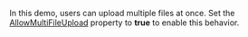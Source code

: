 In this demo, users can upload multiple files at once. Set the [AllowMultiFileUpload](https://docs.devexpress.com/Blazor/DevExpress.Blazor.DxUpload.AllowMultiFileUpload) property to **true** to enable this behavior.
